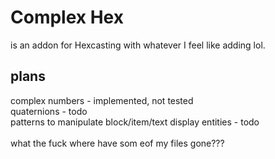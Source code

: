 # Complex Hex

is an addon for Hexcasting with whatever I feel like adding lol.

## plans
complex numbers - implemented, not tested \
quaternions - todo \
patterns to manipulate block/item/text display entities - todo \
\
what the fuck where have som eof my files gone???

